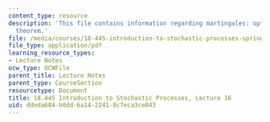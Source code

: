 ```yaml
---
content_type: resource
description: 'This file contains information regarding martingales: optional stopping
  theorem.'
file: /media/courses/18-445-introduction-to-stochastic-processes-spring-2015/ddeda684b0dd6a1422418c7eca3ce843_MIT18_445S15_lecture16.pdf
file_type: application/pdf
learning_resource_types:
- Lecture Notes
ocw_type: OCWFile
parent_title: Lecture Notes
parent_type: CourseSection
resourcetype: Document
title: 18.445 Introduction to Stochastic Processes, Lecture 16
uid: ddeda684-b0dd-6a14-2241-8c7eca3ce843
---
```

